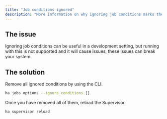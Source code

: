 ```yaml
---
title: "Job conditions ignored"
description: "More information on why ignoring job conditions marks the installation as unsupported."
---
```


## The issue

Ignoring job conditions can be useful in a development setting, but running with this is not supported and it will cause issues, these issues can break your system.

## The solution

Remove all ignored conditions by using the CLI.

```bash
ha jobs options --ignore_conditions []
```

Once you have removed all of them, reload the Supervisor.

```bash
ha supervisor reload
```

